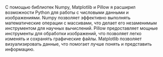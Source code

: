С помощью библиотек Numpy, Matplotlib и Pillow я расширил возможности Python для работы с числовыми данными и изображениями. 
Numpy позволяет эффективно выполнять математические операции с массивами, что делает его незаменимым инструментом для научных вычислений. 
Pillow предоставляет мощные инструменты для обработки изображений, что позволяет легко изменять и сохранять графические файлы.
Matplotlib позволяет визуализировать данные, что помогает лучше понять и представить информацию.
